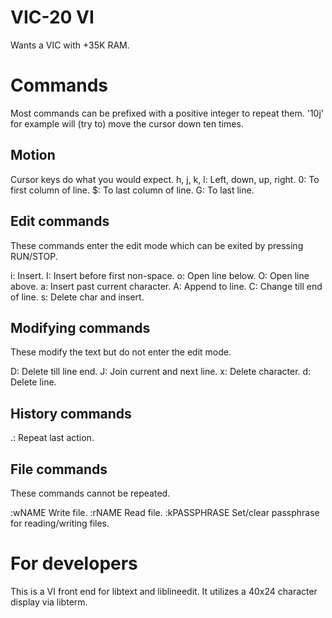 VIC-20 VI
=========

Wants a VIC with +35K RAM.

# Commands

Most commands can be prefixed with a
positive integer to repeat them. '10j'
for example will (try to) move the
cursor down ten times.

## Motion

Cursor keys do what you would expect.
h, j, k, l: Left, down, up, right.
0: To first column of line.
$: To last column of line.
G: To last line.

## Edit commands

These commands enter the edit mode which
can be exited by pressing RUN/STOP.

i: Insert.
I: Insert before first non-space.
o: Open line below.
O: Open line above.
a: Insert past current character.
A: Append to line.
C: Change till end of line.
s: Delete char and insert.

## Modifying commands

These modify the text but do not enter
the edit mode.

D: Delete till line end.
J: Join current and next line.
x: Delete character.
d: Delete line.

## History commands

.: Repeat last action.

## File commands

These commands cannot be repeated.

:wNAME Write file.
:rNAME Read file.
:kPASSPHRASE Set/clear passphrase for reading/writing files.

# For developers

This is a VI front end for libtext and
liblineedit.  It utilizes a 40x24
character display via libterm.
